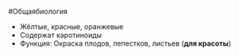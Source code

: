 #Общаябиология 
- Жёлтые, красные, оранжевые
- Содержат каротиноиды
- Функция: Окраска плодов, лепестков, листьев (**для красоты**)